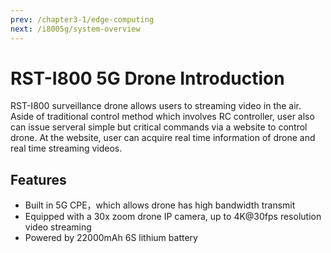 ```yaml
---
prev: /chapter3-1/edge-computing
next: /i8005g/system-overview
---
```


# RST-I800 5G Drone Introduction
RST-I800 surveillance drone allows users to streaming video in the air. Aside of traditional
control method which involves RC controller, user also can issue serveral simple but critical 
commands via a website to control drone. At the website, user can acquire real time information
of drone and real time streaming videos.

## Features 
- Built in 5G CPE，which allows drone has high bandwidth transmit
- Equipped with a 30x zoom drone IP camera, up to 4K@30fps resolution video streaming
- Powered by 22000mAh 6S lithium battery
